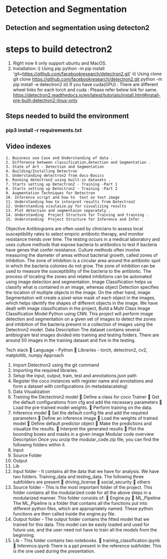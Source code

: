 # Detection and Segmentation
 ## Detection and segmentation using detecton2

 # steps to build detectron2
1) Right now it only support ubuntu and MacOS.
2) Installation:
  i) Using pip 
    python -m pip install 'git+https://github.com/facebookresearch/detectron2.git'
  ii) Using clone
    git clone https://github.com/facebookresearch/detectron2.git
    python -m pip install -e detectron2
  iii) If you have cuda(GPU) :
    There are different wheel links for each torch and cuda :
    Please refer below link for same.
    https://detectron2.readthedocs.io/en/latest/tutorials/install.html#install-pre-built-detectron2-linux-only



## Steps needed to build the environment
  ### pip3 install -r requirements.txt


## Video indexes
    1. Buisness use Case and Understanding of data . 
    2. Difference between classification,detection and Segmentation .
    3. State of Art - Detection and Segmentation
    4. Building/Installing Detectron 
    5. Understanding detectron2 from docs-Basics
    6. Running detectron2 using built-in datasets .
    7. Starts setting up Detectron2 - Training -Part 1
    8. Starts setting up Detectron2 - Training -Part 2
    9. Augmentation Techniques for Detectron
    10. Inference script and how to  test on test image
    11. Understanding how to interpret results from Detectron2
    12. Understanding visulaize.py for visualizing results
    13. Plot detection and segmentaion separately .
    14. Understanding  Project Structure for Training and training .
    15. Understanding  Project Structure for Inference and Infer .

Objective 
Antibiograms are often used by clinicians to assess local susceptibility rates to select 
empiric antibiotic therapy, and monitor resistance trends over time. The testing occurs 
in a medical laboratory and uses culture methods that expose bacteria to antibiotics 
to test if bacteria have genes that confer resistance. Culture methods often involve 
measuring the diameter of areas without bacterial growth, called zones of inhibition. 
The zone of inhibition is a circular area around the antibiotic spot in which the bacteria 
colonies do not grow. The zone of inhibition can be used to measure the susceptibility 
of the bacteria to the antibiotic. The process of locating the zones and related 
inhibitions can be automated using image detection and segmentation.
Image Classification helps us classify what is contained in an image, whereas object 
Detection specifies the location of multiple objects in the image. On the other hand, 
image Segmentation will create a pixel-wise mask of each object in the images, which 
helps identify the shapes of different objects in the image.
We have dealt with image classification in the project, Build a Multi Class Image 
Classification Model Python using CNN. This project will perform image detection and 
segmentation on a given set of images to detect the zones and inhibition of the bacteria 
present in a collection of images using the Detectron2 model.
Data Description
The dataset contains several antibiogram test images divided into training and testing 
folders. There are around 50 images in the training dataset and five in the testing.

Tech stack 
 Language - Python
 Libraries - torch, detectron2, cv2, matplotlib, numpy
Approach 
1. Import Detectron2 using the git command
2. Importing the required libraries.
3. Setup the input, output, train, test and annotations.json path
4. Register the coco instances with register name and annotations and form a
dataset with configurations (in metadatacatalog)
5. Data Visualization
6. Training the Dectectron2 model
 Define a class for coco Trainer
 Get the default configurations from cfg and add the necessary 
parameters 
 Load the pre-trained model weights.
 Perform training on the data.
7. Inference model
 Set the default config file and add the required parameters
 Define an inference image
 Load the weights of trained model
 Define default predictor object
 Make the predictions and visualize the results.
 Interpret the generated results
 Plot the bounding boxes and masks in a given image
Modular code overview
Description
Once you unzip the modular_code.zip file, you can find the following folders within it.
1. Input
2. Source Folder
3. Output
4. Lib
1. Input folder - It contains all the data that we have for analysis. We have two 
folders. Training_data and testing_data. The following three subfolders are 
present
 driving_license
 social_security
 others
2. Source folder - This is the most important folder of the project. This folder 
contains all the modularized code for all the above steps in a modularized 
manner. This folder consists of:
 Engine.py
 ML_Pipeline
The ML_Pipeline is a folder that contains all the functions put into different 
python files, which are appropriately named. These python functions are 
then called inside the engine.py file.
3. Output folder - The output folder contains the fitted model that we trained for this 
data. This model can be easily loaded and used for future use, and the user 
need not have to train all the models from the beginning.
4. Lib - This folder contains two notebooks. 
 training_classification.ipynb
 Inference.ipynb
There is a ppt present in the reference subfolder. This is the one used during 
the presentation.
